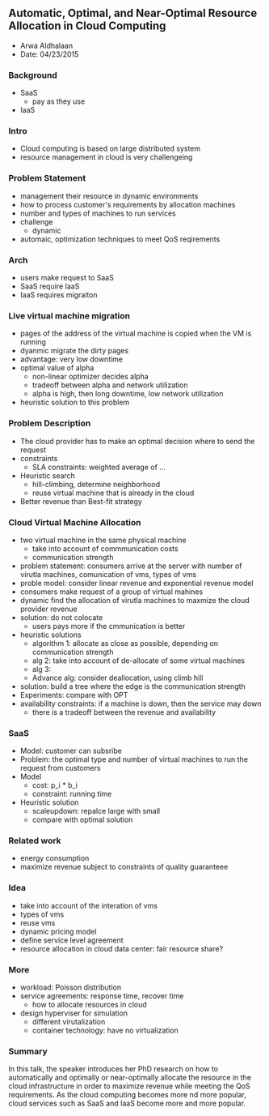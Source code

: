 ## Automatic, Optimal, and Near-Optimal Resource Allocation in Cloud Computing

- Arwa Aldhalaan
- Date: 04/23/2015

### Background
- SaaS
  - pay as they use
- IaaS

### Intro
- Cloud computing is based on large distributed system
- resource management in cloud is very challengeing

### Problem Statement
- management their resource in dynamic environments
- how to process customer's requirements by allocation machines
- number and types of machines to run services
- challenge
  - dynamic
- automaic, optimization techniques to meet QoS reqirements

### Arch
- users make request to SaaS
- SaaS require IaaS
- IaaS requires migraiton

### Live virtual machine migration
- pages of the address of the virtual machine is copied when the VM is running
- dyanmic migrate the dirty pages
- advantage: very low downtime
- optimal value of alpha
  - non-linear optimizer decides alpha
  - tradeoff between alpha and network utilization
  - alpha is high, then long downtime, low network utilization
- heuristic solution to this problem

### Problem Description
- The cloud provider has to make an optimal decision where to send the request
- constraints
  - SLA constraints: weighted average of ...
- Heuristic search
  - hill-climbing, determine neighborhood
  - reuse virtual machine that is already in the cloud
- Better revenue than Best-fit strategy

### Cloud Virtual Machine Allocation
- two virtual machine in the same physical machine
  - take into account of commmunication costs
  - communication strength 
- problem statement: consumers arrive at the server with number of virutla machines, comunication of vms, types of vms
- proble model: consider linear revenue and exponential revenue model
- consumers make request of a group of virtual mahines
- dynamic find the allocation of virutla machines to maxmize the cloud provider revenue
- solution: do not colocate
  - users pays more if the cmmunication is better
- heuristic solutions
  - algorithm 1: allocate as close as possible, depending on communication strength
  - alg 2: take into account of de-allocate of some virtual machines
  - alg 3: 
  - Advance alg: consider deallocation, using climb hill
- solution: build a tree where the edge is the communication strength
- Experiments: compare with OPT
- availability constraints: if a machine is down, then the service may down
  - there is a tradeoff between the revenue and availability

### SaaS
- Model: customer can subsribe
- Problem: the optimal type and number of virtual machines to run the request from customers
- Model
  - cost: p_i * b_i
  - constraint: running time
- Heuristic solution
  - scaleupdown: repalce large with small
  - compare with optimal solution
  
### Related work
- energy consumption
- maximize revenue subject to constraints of quality guaranteee

### Idea
- take into account of the interation of vms
- types of vms
- reuse vms
- dynamic pricing model
- define service level agreement
- resource allocation in cloud data center: fair resource share?


### More
- workload: Poisson distribution
- service agreements: response time, recover time
  - how to allocate resources in cloud
- design hyperviser for simulation
  - different virutalization
  - container technology: have no virtualization
  

  
### Summary
In this talk, the speaker introduces her PhD research on how to automatically and optimally or near-optimally allocate the resource in the cloud infrastructure in order to maximize revenue while meeting the QoS requirements. As the cloud computing becomes more nd more popular, cloud services such as SaaS and IaaS become more and more popular. 
